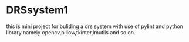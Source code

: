 # DRSsystem1
this is mini project for buliding a drs system with use of pylint and python library namely opencv,pillow,tkinter,imutils and so on. 

